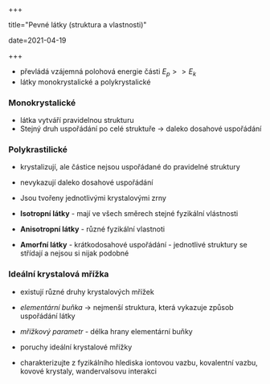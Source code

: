 +++

title="Pevné látky (struktura a vlastnosti)"

date=2021-04-19

+++

- převládá vzájemná polohová energie části $E_p>>E_k$
- látky monokrystalické a polykrystalické

### Monokrystalické

- látka vytváří pravidelnou strukturu
- Stejný druh uspořádání po celé struktuře $\to$ daleko dosahové uspořádání

### Polykrastilické

- krystalizují, ale částice nejsou uspořádané do pravidelné struktury
- nevykazují daleko dosahové uspořádání
- Jsou tvořeny jednotlivými krystalovými zrny



- **Isotropní látky** - mají ve všech směrech stejné fyzikální vlástnosti
- **Anisotropní látky** - různé fyzikální vlastnoti
- **Amorfní látky** - krátkodosahové uspořádání - jednotlivé struktury se střídají a nejsou si nijak podobné

### Ideální krystalová mřížka

- existují různé druhy krystalových mřížek
- *elementární buňka* $\to$ nejmenší struktura, která vykazuje způsob uspořádání látky

- *mřížkový parametr* - délka hrany elementární buňky
- poruchy ideální krystalové mřížky
- charakterizujte z fyzikálního hlediska iontovou vazbu, kovalentní vazbu, kovové krystaly, wandervalsovu interakci

